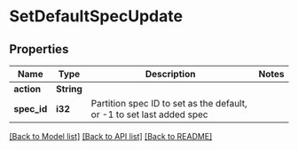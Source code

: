 # SetDefaultSpecUpdate

## Properties
Name | Type | Description | Notes
------------ | ------------- | ------------- | -------------
**action** | **String** |  | 
**spec_id** | **i32** | Partition spec ID to set as the default, or -1 to set last added spec | 

[[Back to Model list]](../README.md#documentation-for-models) [[Back to API list]](../README.md#documentation-for-api-endpoints) [[Back to README]](../README.md)


